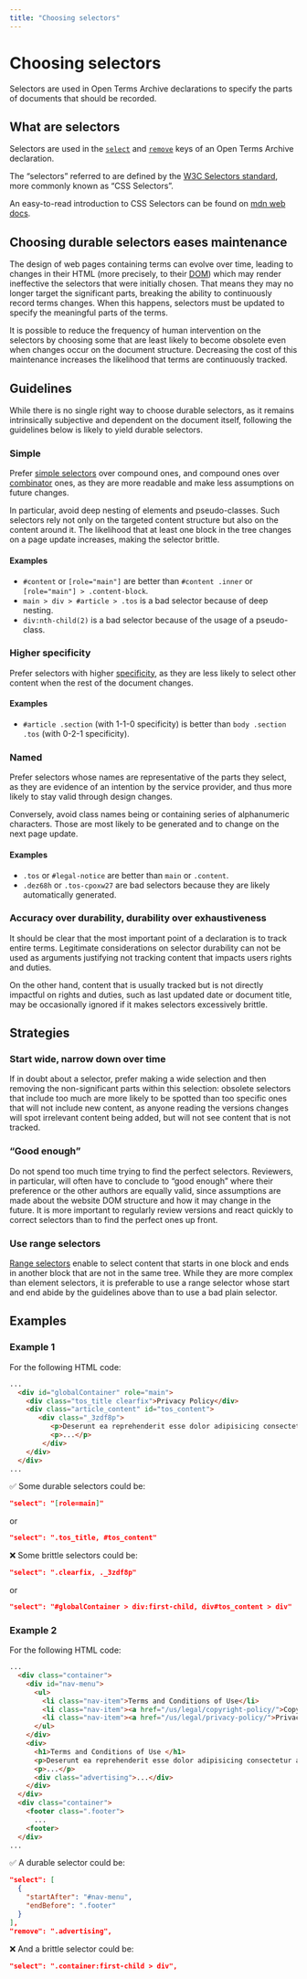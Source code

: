 ```yaml
---
title: "Choosing selectors"
---
```


# Choosing selectors

Selectors are used in Open Terms Archive declarations to specify the parts of documents that should be recorded.

## What are selectors

Selectors are used in the [`select`](../../contributing-terms#select) and [`remove`](../../contributing-terms#remove) keys of an Open Terms Archive declaration.

The “selectors” referred to are defined by the [W3C Selectors standard](https://www.w3.org/TR/selectors/), more commonly known as “CSS Selectors”.

An easy-to-read introduction to CSS Selectors can be found on [mdn web docs](https://developer.mozilla.org/en-US/docs/Learn/CSS/Building_blocks/Selectors).

## Choosing durable selectors eases maintenance

The design of web pages containing terms can evolve over time, leading to changes in their HTML (more precisely, to their [DOM](https://en.wikipedia.org/wiki/Document_Object_Model)) which may render ineffective the selectors that were initially chosen. That means they may no longer target the significant parts, breaking the ability to continuously record terms changes. When this happens, selectors must be updated to specify the meaningful parts of the terms.

It is possible to reduce the frequency of human intervention on the selectors by choosing some that are least likely to become obsolete even when changes occur on the document structure. Decreasing the cost of this maintenance increases the likelihood that terms are continuously tracked.

## Guidelines

While there is no single right way to choose durable selectors, as it remains intrinsically subjective and dependent on the document itself, following the guidelines below is likely to yield durable selectors.

### Simple

Prefer [simple selectors](https://www.w3.org/TR/selectors/#simple) over compound ones, and compound ones over [combinator](https://www.w3.org/TR/selectors/#combinators) ones, as they are more readable and make less assumptions on future changes.

In particular, avoid deep nesting of elements and pseudo-classes. Such selectors rely not only on the targeted content structure but also on the content around it. The likelihood that at least one block in the tree changes on a page update increases, making the selector brittle.

#### Examples

- `#content` or `[role="main"]` are better than `#content .inner` or `[role="main"] > .content-block`.
- `main > div > #article > .tos` is a bad selector because of deep nesting.
- `div:nth-child(2)` is a bad selector because of the usage of a pseudo-class.

### Higher specificity

Prefer selectors with higher [specificity](https://developer.mozilla.org/en-US/docs/Web/CSS/Specificity), as they are less likely to select other content when the rest of the document changes.

#### Examples

- `#article .section` (with 1-1-0 specificity) is better than `body .section .tos` (with 0-2-1 specificity).

### Named

Prefer selectors whose names are representative of the parts they select, as they are evidence of an intention by the service provider, and thus more likely to stay valid through design changes.

Conversely, avoid class names being or containing series of alphanumeric characters. Those are most likely to be generated and to change on the next page update.

#### Examples

- `.tos` or `#legal-notice` are better than `main` or `.content`.
- `.dez68h` or `.tos-cpoxw27` are bad selectors because they are likely automatically generated.

### Accuracy over durability, durability over exhaustiveness

It should be clear that the most important point of a declaration is to track entire terms. Legitimate considerations on selector durability can not be used as arguments justifying not tracking content that impacts users rights and duties.

On the other hand, content that is usually tracked but is not directly impactful on rights and duties, such as last updated date or document title, may be occasionally ignored if it makes selectors excessively brittle.

## Strategies

### Start wide, narrow down over time

If in doubt about a selector, prefer making a wide selection and then removing the non-significant parts within this selection: obsolete selectors that include too much are more likely to be spotted than too specific ones that will not include new content, as anyone reading the versions changes will spot irrelevant content being added, but will not see content that is not tracked.

### “Good enough”

Do not spend too much time trying to find the perfect selectors. Reviewers, in particular, will often have to conclude to “good enough” where their preference or the other authors are equally valid, since assumptions are made about the website DOM structure and how it may change in the future. It is more important to regularly review versions and react quickly to correct selectors than to find the perfect ones up front.

### Use range selectors

[Range selectors](../../contributing-terms#range-selectors) enable to select content that starts in one block and ends in another block that are not in the same tree. While they are more complex than element selectors, it is preferable to use a range selector whose start and end abide by the guidelines above than to use a bad plain selector.

## Examples

### Example 1

For the following HTML code:

```html
...
  <div id="globalContainer" role="main">
    <div class="tos_title clearfix">Privacy Policy</div>
    <div class="article_content" id="tos_content">
       <div class="_3zdf8p">
          <p>Deserunt ea reprehenderit esse dolor adipisicing consectetur aliquip ex magna consequat.<p>
          <p>...</p>
        </div>
    </div>
  </div>
...
```

✅ Some durable selectors could be:

```json
"select": "[role=main]"
```

or

```json
"select": ".tos_title, #tos_content"
```

❌ Some brittle selectors could be:

```json
"select": ".clearfix, ._3zdf8p"
```

or

```json
"select": "#globalContainer > div:first-child, div#tos_content > div"
```

### Example 2

For the following HTML code:

```html
...
  <div class="container">
    <div id="nav-menu">
      <ul>
        <li class="nav-item">Terms and Conditions of Use</li>
        <li class="nav-item"><a href="/us/legal/copyright-policy/">Copyright Policy</a></li>
        <li class="nav-item"><a href="/us/legal/privacy-policy/">Privacy Policy</a></li>
      </ul>
    </div>
    <div>
      <h1>Terms and Conditions of Use </h1>
      <p>Deserunt ea reprehenderit esse dolor adipisicing consectetur aliquip ex magna consequat.<p>
      <p>...</p>
      <div class="advertising">...</div>
    </div>
  </div>
  <div class="container">
    <footer class=".footer">
      ...
    <footer>
  </div>
...
```

✅ A durable selector could be:

```json
"select": [
  {
    "startAfter": "#nav-menu",
    "endBefore": ".footer"
  }
],
"remove": ".advertising",
```

❌ And a brittle selector could be:

```json
"select": ".container:first-child > div",
```
